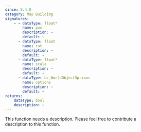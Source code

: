 ```yaml
---
since: 2.4.0
category: Map Building
signatures:
    - - dataType: float*
        name: pos
        description: ~
        default: ~
      - dataType: float
        name: rot
        description: ~
        default: ~
      - dataType: float*
        name: scale
        description: ~
        default: ~
      - dataType: bz_WorldObjectOptions
        name: options
        description: ~
        default: ~
returns:
    dataType: bool
    description: ~
---
```


This function needs a description. Please feel free to contribute a description to this function.
